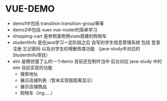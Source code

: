 # VUE-DEMO
* demo1中包括 transition transition-group等等
* demo2中包括 vuex vue-router的简单学习
* shopping-cart 是参照案例用vuex搭建的购物车
* studentInfo 是在java学习一定阶段之后 自写的学生信息管理系统 包括 登录注册 忘记密码 以及对学生的增删改查功能 （java-study中对应的 StudentInfo项目）
* elm 是模仿饿了么的一个demo 目前还在制作当中 后台对应 java-study 中的 elm 目前实现的功能
  * 搜索地址
  * 展示店铺列表（暂未实现按距离显示）
  * 展示店铺商品 
  * 购物车（ing.....）

